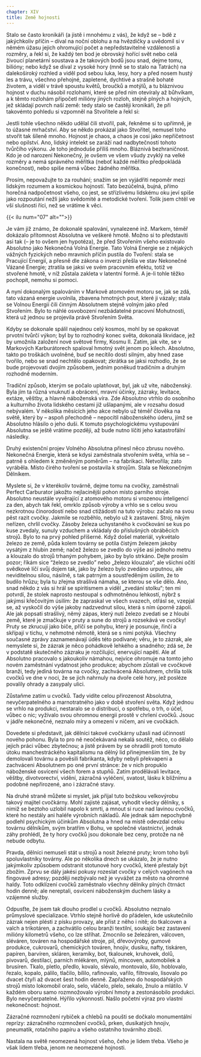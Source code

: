 ```yaml
---
chapter: XIV
title: Země hojnosti
---
```


Stalo se často kronikáři (a jistě i mnohému z vás), že když se – bdě z jakýchkoliv příčin – díval na noční oblohu a na hvězdičky a uvědomil si v němém úžasu jejich ohromující počet a nepředstavitelné vzdálenosti a rozměry, a řekl si, že každý ten bod je obrovský hořící svět nebo celá živoucí planetární soustava a že takových bodů jsou snad, dejme tomu, bilióny; nebo když se díval z vysoké hory (mně se to stalo na Tatrách) na dalekoširoký rozhled a viděl pod sebou luka, lesy, hory a před nosem hustý les a trávu, všechno přehojné, zapletené, dychtivé a strašně bohaté životem, a viděl v trávě spoustu květů, broučků a motýlů, a tu bláznivou hojnost v duchu násobil rozlohami, které se před ním otevíraly až bůhvíkam, a k těmto rozlohám připočetl milióny jiných rozloh, stejně plných a hojných, jež skládají povrch naší země: tedy stalo se častěji kronikáři, že při takovémto pohledu si vzpomněl na Stvořitele a řekl si:

Jestli tohle všechno někdo udělal čili stvořil, pak, řekněme si to upřímně, je to úžasné mrhačství.
Aby se někdo prokázal jako Stvořitel, nemusel toho stvořit tak šíleně mnoho.
Hojnost je chaos, a chaos je cosi jako nepříčetnost nebo opilství.
Ano, lidský intelekt se zaráží nad nadbytečností tohoto tvůrčího výkonu.
Je toho jednoduše příliš mnoho.
Bláznivá bezhraničnost.
Kdo je od narození Nekonečný, je ovšem ve všem všudy zvyklý na velké rozměry a nemá správného měřítka (neboť každé měřítko předpokládá konečnost), nebo spíše nemá vůbec žádného měřítka.

Prosím, nepovažujte to za rouhání; snažím se jen vyjádřiti nepoměr mezi lidským rozumem a kosmickou hojností.
Tato bezúčelná, bujná, přímo horečná nadpočetnost všeho, co jest, se střízlivému lidskému oku jeví spíše jako rozpoutání nežli jako svědomité a metodické tvoření.
Tolik jsem chtěl ve vší slušnosti říci, než se vrátíme k věci.

{{< ilu num="07" alt="">}}

Je vám již známo, že dokonalé spalování, vynalezené inž. Markem, téměř dokázalo přítomnost Absolutna ve veškeré hmotě.
Možno si to představiti asi tak (– je to ovšem jen hypotéza), že před Stvořením všeho existovalo Absolutno jako Nekonečná Volná Energie.
Tato Volná Energie se z nějakých vážných fyzických nebo mravních příčin pustila do Tvoření: stala se
Pracující Energií, a přesně dle zákona o inverzi přešla ve stav Nekonečné Vázané
Energie; ztratila se jaksi ve svém pracovním efektu, totiž ve stvořené hmotě, v níž zůstala zakleta v latentní formě.
A je-li tohle těžko pochopit, nemohu si pomoci.

A nyní dokonalým spalováním v Markově atomovém motoru se, jak se zdá, tato vázaná energie uvolnila, zbavena hmotných pout, které ji vázaly; stala se Volnou Energií čili činným Absolutnem stejně volným jako před Stvořením.
Bylo to náhlé osvobození nezbádatelné pracovní Mohutnosti, která už jednou se projevila právě Stvořením Světa.

Kdyby se dokonale spálil najednou celý kosmos, mohl by se opakovat prvotní tvůrčí výkon; byl by to rozhodný konec světa, dokonalá likvidace, jež by umožnila založení nové světové firmy, Kosmu II. Zatím, jak víte, se v Markových Karburátorech spaloval hmotný svět jenom po kilech.
Absolutno, takto po troškách uvolněné, buď se necítilo dosti silným, aby hned zase tvořilo, nebo se snad nechtělo opakovat; zkrátka se jaksi rozhodlo, že se bude projevovati dvojím způsobem, jedním poněkud tradičním a druhým rozhodně moderním.

Tradiční způsob, kterým se počalo uplatňovat, byl, jak už víte, náboženský.
Byla jím ta různá vnuknutí a obrácení, mravní účinky, zázraky, levitace, extáze, věštby, a hlavně náboženská víra.
Zde Absolutno vtrhlo do osobního a kulturního života lidského cestami již ušlapanými, ale v rozsahu dosud nebývalém.
V několika měsících jeho akce nebylo už téměř člověka na světě, který by – aspoň přechodně – nepocítil náboženského úderu, jímž se Absolutno hlásilo o jeho duši.
K tomuto psychologickému vystupování Absolutna se ještě vrátíme později, až bude nutno líčiti jeho katastrofální následky.

Druhý existenční projev Volného Absolutna přinesl něco zbrusu nového.
Nekonečná Energie, která se kdysi zaměstnala stvořením světa, vrhla se –
patrně s ohledem k změněným poměrům – na fabrikaci.
Netvořila; zato vyráběla.
Místo čirého tvoření se postavila k strojům.
Stala se Nekonečným Dělníkem.

Myslete si, že v kterékoliv továrně, dejme tomu na cvočky, zaměstnali Perfect Carburator jakožto nejlacinější pohon místo parního stroje.
Absolutno neustále vyvěrající z atomového motoru si vrozenou inteligencí za den, abych tak řekl, omrklo způsob výroby a vrhlo se s celou svou nezkrotnou činorodostí nebo snad ctižádostí na tuto výrobu: začalo na svou pěst razit cvočky.
Jakmile se rozběhlo, nebylo už k zastavení.
Stroj, nikým neřízen, chrlil cvočky.
Zásoby železa uchystaného k cvočkování se kus po kuse zvedaly, sunuly vzduchem a vkládaly do příslušných obráběcích strojů.
Bylo to na prvý pohled příšerné.
Když došel materiál, vykvétalo železo ze země, půda kolem továrny se potila čistým železem jakoby vysátým z hlubin země; načež železo se zvedlo do výše asi jednoho metru a klouzalo do strojů trhaným pohybem, jako by bylo strkáno.
Dejte prosím pozor; říkám sice
<q>železo se zvedlo</q>
nebo „železo klouzalo“, ale všichni očití svědkové líčí svůj dojem tak, jako by železo bylo zvedáno urputnou, ale neviditelnou silou, násilně, s tak patrným a soustředěným úsilím, že to budilo hrůzu; byla tu zřejma strašlivá námaha, se kterou se vše dělo.
Ano, snad někdo z vás si hrál se spiritismem a viděl „zvedání stolku“; ten mi potvrdí, že stolek naprosto nestoupal s odhmotněnou lehkostí, nýbrž s jakýmsi křečovitým úsilím: že zapraskal ve všech svazech, otřásl se, vzepjal se, až vyskočil do výše jakoby nadzvednut silou, která s ním úporně zápolí.
Ale jak popsati strašlivý, němý zápas, který nutí železo zvedati se z hloubi země, které je zmačkuje v pruty a sune do strojů a rozsekává ve cvočky!
Pruty se zkrucují jako biče, příčí se pohybu, který je posunuje, řinčí a skřípají v tichu, v nehmotné němotě, která se s nimi potýká.
Všechny současné zprávy zaznamenávají úděs této podívané; věru, je to zázrak, ale nemyslete si, že zázrak je něco pohádkově lehkého a snadného; zdá se, že v podstatě skutečného zázraku je rozčilující, enervující napětí.
Ale ať Absolutno pracovalo s jakoukoliv námahou, nejvíce ohromuje na tomto jeho novém zaměstnání vydatnost jeho produkce; abychom zůstali ve cvočkové branži, tedy jediná továrna na cvočky, zachvácená Absolutnem, chrlila tolik cvočků ve dne v noci, že se jich nahrnuly na dvoře celé hory, jež posléze povalily ohrady a zasypaly ulici.

Zůstaňme zatím u cvočků.
Tady vidíte celou přirozenost Absolutna, nevyčerpatelného a marnotratného jako v době stvoření světa.
Když jednou se vrhlo na produkci, nestaralo se o distribuci, o spotřebu, o trh, o účel, vůbec o nic; vyžívalo svou ohromnou energii prostě v chrlení cvočků.
Jsouc v jádře nekonečné, neznalo míry a omezení v ničem, ani ve cvočkách.

Dovedete si představit, jak dělníci takové cvočkárny užasli nad účinností nového pohonu.
Byla to pro ně neočekávaná nekalá soutěž, něco, co dělalo jejich práci vůbec zbytečnou; a jistě právem by se ohradili proti tomuto útoku manchestráckého kapitalismu na dělný lid přinejmenším tím, že by demolovali továrnu a pověsili fabrikanta, kdyby nebyli překvapeni a zachváceni Absolutnem po oné první stránce: že v nich propuklo náboženské osvícení všech forem a stupňů.
Zatím prodělávali levitace, věštby, divotvorectví, vidění, zázračná vyléčení, svatost, lásku k bližnímu a podobné nepřirozené, ano i zázračné stavy.

Na druhé straně můžete si myslet, jak přijal tuto božskou velkovýrobu takový majitel cvočkárny.
Mohl zajisté zajásat, vyhodit všecky dělníky, s nimiž se beztoho uzlobil napolo k smrti, a mnout si ruce nad lavinou cvočků, které ho nestály ani haléře výrobních nákladů.
Ale jednak sám nepochybně podlehl psychickým účinkům Absolutna a hned na místě odevzdal celou továrnu dělníkům, svým bratřím v Bohu, ve společné vlastnictví, jednak záhy prohlédl, že ty hory cvočků jsou dokonale bez ceny, protože na ně nebude odbytu.

Pravda, dělníci nemuseli stát u strojů a nosit železné pruty; krom toho byli spoluvlastníky továrny.
Ale po několika dnech se ukázalo, že je nutno jakýmkoliv způsobem odstranit stotunové hory cvočků, které přestaly být zbožím.
Zprvu se dály jakési pokusy rozeslat cvočky v celých vagónech na fingovavé adresy; později nezbývalo než je vyvážet za město na ohromné haldy.
Toto odklízení cvočků zaměstnalo všechny dělníky plných čtrnáct hodin denně; ale nereptali, osvíceni náboženským duchem lásky a vzájemné služby.

Odpusťte, že jsem tak dlouho prodlel u cvočků.
Absolutno neznalo průmyslové specializace.
Vtrhlo stejně horlivě do přádelen, kde uskutečnilo zázrak nejen plésti z písku provazy, ale příst z něho i nitě; do tkalcoven a valch a trikotáren, a zachvátilo celou branži textilní, soukajíc bez zastavení milióny kilometrů všeho, co lze stříhat.
Zmocnilo se železáren, válcoven, sléváren, továren na hospodářské stroje, pil, dřevovýroby, gumové produkce, cukrovarů, chemických továren, hnojiv, dusíku, nafty, tiskáren, papíren, barvíren, skláren, keramiky, bot, tkalounek, kruhovek, dolů, pivovarů, destilací, parních mlékáren, mlýnů, mincoven, automobilek a brusíren.
Tkalo, pletlo, předlo, kovalo, slévalo, montovalo, šilo, hoblovalo, řezalo, kopalo, pálilo, tlačilo, bílilo, rafinovalo, vařilo, filtrovalo, lisovalo po dvacet čtyři až dvacet šest hodin denně.
Zapřaženo do hospodářských strojů místo lokomobil oralo, selo, vláčelo, plelo, sekalo, žnulo a mlátilo.
V každém oboru samo rozmnožovalo výrobní hmoty a zestonásobilo produkci.
Bylo nevyčerpatelné.
Hýřilo výkonností.
Našlo početní výraz pro vlastní nekonečnost: hojnost.

Zázračné rozmnožení rybiček a chlebů na poušti se dočkalo monumentální reprízy: zázračného rozmnožení cvočků, prken, dusíkatých hnojiv, pneumatik, rotačního papíru a všeho ostatního továrního zboží.

Nastala na světě neomezená hojnost všeho, čeho je lidem třeba.
Všeho je však lidem třeba, jenom ne neomezené hojnosti.
